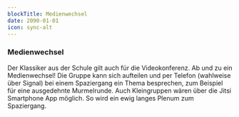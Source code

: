 ```yaml
---
blockTitle: Medienwechsel
date: 2090-01-01
icon: sync-alt
---
```

### Medienwechsel

Der Klassiker aus der Schule gilt auch für die Videokonferenz. Ab und zu ein Medienwechsel!
Die Gruppe kann sich aufteilen und per Telefon (wahlweise über Signal) bei einem Spaziergang ein Thema besprechen, zum Beispiel für eine ausgedehnte Murmelrunde. Auch Kleingruppen wären über die Jitsi Smartphone App möglich. So wird ein ewig langes Plenum zum Spaziergang.


